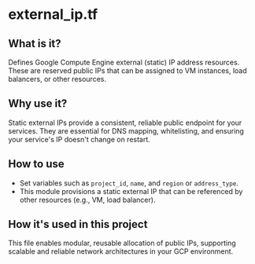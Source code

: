 # external_ip.tf

## What is it?
Defines Google Compute Engine external (static) IP address resources. These are reserved public IPs that can be assigned to VM instances, load balancers, or other resources.

## Why use it?
Static external IPs provide a consistent, reliable public endpoint for your services. They are essential for DNS mapping, whitelisting, and ensuring your service's IP doesn't change on restart.

## How to use
- Set variables such as `project_id`, `name`, and `region` or `address_type`.
- This module provisions a static external IP that can be referenced by other resources (e.g., VM, load balancer).

## How it's used in this project
This file enables modular, reusable allocation of public IPs, supporting scalable and reliable network architectures in your GCP environment.
